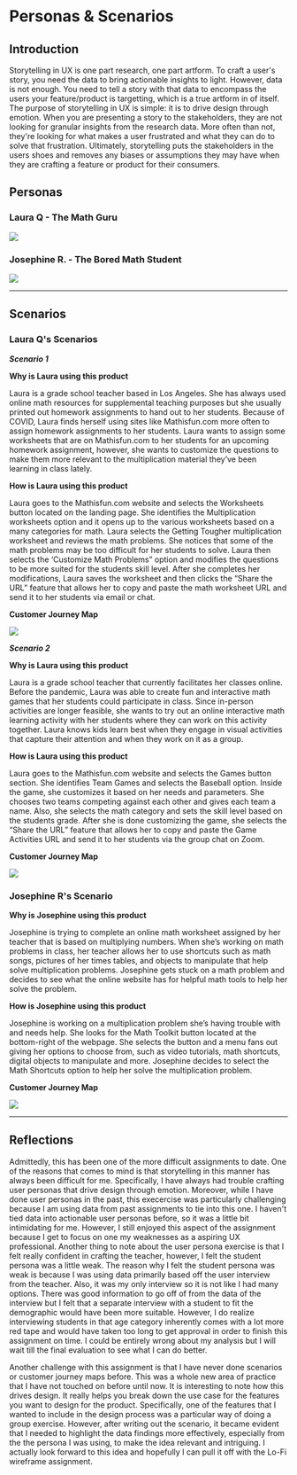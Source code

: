 # Personas & Scenarios
## Introduction

Storytelling in UX is one part research, one part artform. To craft a user's story, you need the data to bring actionable insights to light. However, data is not enough. You need to tell a story with that data to encompass the users your feature/product is targetting, which is a true artform in of itself. The purpose of storytelling in UX is simple: it is to drive design through emotion. When you are presenting a story to the stakeholders, they are not looking for granular insights from the research data. More often than not, they're looking for what makes a user frustrated and what they can do to solve that frustration. Ultimately, storytelling puts the stakeholders in the users shoes and removes any biases or assumptions they may have when they are crafting a feature or product for their consumers. 

## Personas
### Laura Q - The Math Guru
<img src="./Teacher1.png">

### Josephine R.  - The Bored Math Student
<img src="./Student1.png">

----
## Scenarios
### Laura Q's Scenarios
_**Scenario 1**_

**Why is Laura using this product**

Laura is a grade school teacher based in Los Angeles. She has always used online math resources for supplemental teaching purposes but she usually printed out homework assignments to hand out to her students. Because of COVID, Laura finds herself using sites like Mathisfun.com more often to assign homework assignments to her students. Laura wants to assign some worksheets that are on Mathisfun.com to her students for an upcoming homework assignment, however, she wants to customize the questions to make them more relevant to the multiplication material they’ve been learning in class lately. 

**How is Laura using this product**

Laura goes to the Mathisfun.com website and selects the Worksheets button located on the landing page. She identifies the Multiplication worksheets option and it opens up to the various worksheets based on a many categories for math. Laura selects the Getting Tougher multiplication worksheet and reviews the math problems. She notices that some of the math problems may be too difficult for her students to solve. Laura then selects the ‘Customize Math Problems” option and modifies the questions to be more suited for the students skill level. After she completes her modifications, Laura saves the worksheet and then clicks the “Share the URL” feature that allows her to copy and paste the math worksheet URL and send it to her students via email or chat.   

**Customer Journey Map**

<img src="./LauraCJM1.png">

_**Scenario 2**_

**Why is Laura using this product**

Laura is a grade school teacher that currently facilitates her classes online. Before the pandemic, Laura was able to create fun and interactive math games that her students could participate in class. Since in-person activities are longer feasible, she wants to try out an online interactive math learning activity with her students where they can work on this activity together. Laura knows kids learn best when they engage in visual activities that capture their attention and when they work on it as a group.   

**How is Laura using this product**

Laura goes to the Mathisfun.com website and selects the Games button section. She identifies Team Games and selects the Baseball option. Inside the game, she customizes it based on her needs and parameters. She chooses two teams competing against each other and gives each team a name. Also, she selects the math category and sets the skill level based on the students grade. After she is done customizing the game, she selects the “Share the URL” feature that allows her to copy and paste the Game Activities URL and send it to her students via the group chat on Zoom.

**Customer Journey Map**

<img src="./LauraCJM2.png">

### Josephine R's Scenario

**Why is Josephine using this product**

Josephine is trying to complete an online math worksheet assigned by her teacher that is based on multiplying numbers. When she’s working on math problems in class, her teacher allows her to use shortcuts such as math songs, pictures of her times tables, and objects to manipulate that help solve multiplication problems. Josephine gets stuck on a math problem and decides to see what the online website has for helpful math tools to help her solve the problem.   

**How is Josephine using this product**

Josephine is working on a multiplication problem she’s having trouble with and needs help. She looks for the Math Toolkit button located at the bottom-right of the webpage. She selects the button and a menu fans out giving her options to choose from, such as video tutorials, math shortcuts, digital objects to manipulate and more. Josephine decides to select the Math Shortcuts option to help her solve the multiplication problem.  

**Customer Journey Map**

<img src="./JosephineCJM.png">

----

## Reflections
Admittedly, this has been one of the more difficult assignments to date. One of the reasons that comes to mind is that storytelling in this manner has always been difficult for me. Specifically, I have always had trouble crafting user personas that drive design through emotion. Moreover, while I have done user personas in the past, this execercise was particularly challenging because I am using data from past assignments to tie into this one. I haven't tied data into actionable user personas before, so it was a little bit intimidating for me. However, I still enjoyed this aspect of the assignment because I get to focus on one my weaknesses as a aspiring UX professional. Another thing to note about the user persona exercise is that I felt really confident in crafting the teacher, however, I felt the student persona was a little weak. The reason why I felt the student persona was weak is because I was using data primarily based off the user interview from the teacher. Also, it was my only interview so it is not like I had many options. There was good information to go off of from the data of the interview but I felt that a separate interview with a student to fit the demographic would have been more suitable. However, I do realize interviewing students in that age category inherently comes with a lot more red tape and would have taken too long to get approval in order to finish this assignment on time. I could be entirely wrong about my analysis but I will wait till the final evaluation to see what I can do better. 

Another challenge with this assignment is that I have never done scenarios or customer journey maps before. This was a whole new area of practice that I have not touched on before until now. It is interesting to note how this drives design. It really helps you break down the use case for the features you want to design for the product. Specifically, one of the features that I wanted to include in the design process was a particular way of doing a group exercise. However, after writing out the scenario, it became evident that I needed to highlight the data findings more effectively, especially from the the persona I was using, to make the idea relevant and intriguing. I actually look forward to this idea and hopefully I can pull it off with the Lo-Fi wireframe assignment. 
